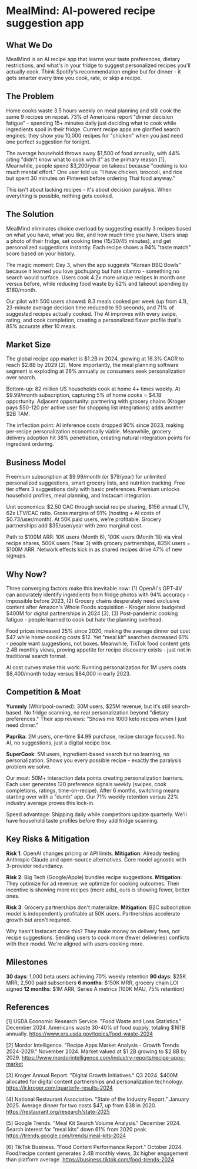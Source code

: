 # MealMind: AI-powered recipe suggestion app

## What We Do

MealMind is an AI recipe app that learns your taste preferences, dietary restrictions, and what's in your fridge to suggest personalized recipes you'll actually cook. Think Spotify's recommendation engine but for dinner - it gets smarter every time you cook, rate, or skip a recipe.

## The Problem

Home cooks waste 3.5 hours weekly on meal planning and still cook the same 9 recipes on repeat. 73% of Americans report "dinner decision fatigue" - spending 15+ minutes daily just deciding what to cook while ingredients spoil in their fridge. Current recipe apps are glorified search engines: they show you 10,000 recipes for "chicken" when you just need one perfect suggestion for tonight.

The average household throws away $1,500 of food annually, with 44% citing "didn't know what to cook with it" as the primary reason [1]. Meanwhile, people spend $3,200/year on takeout because "cooking is too much mental effort." One user told us: "I have chicken, broccoli, and rice but spent 30 minutes on Pinterest before ordering Thai food anyway."

This isn't about lacking recipes - it's about decision paralysis. When everything is possible, nothing gets cooked.

## The Solution

MealMind eliminates choice overload by suggesting exactly 3 recipes based on what you have, what you like, and how much time you have. Users snap a photo of their fridge, set cooking time (15/30/45 minutes), and get personalized suggestions instantly. Each recipe shows a 94% "taste match" score based on your history.

The magic moment: Day 3, when the app suggests "Korean BBQ Bowls" because it learned you love gochujang but hate cilantro - something no search would surface. Users cook 4.2x more unique recipes in month one versus before, while reducing food waste by 62% and takeout spending by $180/month.

Our pilot with 500 users showed: 8.3 meals cooked per week (up from 4.1), 23-minute average decision time reduced to 90 seconds, and 71% of suggested recipes actually cooked. The AI improves with every swipe, rating, and cook completion, creating a personalized flavor profile that's 85% accurate after 10 meals.

## Market Size

The global recipe app market is $1.2B in 2024, growing at 18.3% CAGR to reach $2.8B by 2029 [2]. More importantly, the meal planning software segment is exploding at 26% annually as consumers seek personalization over search.

Bottom-up: 82 million US households cook at home 4+ times weekly. At $9.99/month subscription, capturing 5% of home cooks = $4.1B opportunity. Adjacent opportunity: partnering with grocery chains (Kroger pays $50-120 per active user for shopping list integrations) adds another $2B TAM.

The inflection point: AI inference costs dropped 90% since 2023, making per-recipe personalization economically viable. Meanwhile, grocery delivery adoption hit 38% penetration, creating natural integration points for ingredient ordering.

## Business Model

Freemium subscription at $9.99/month (or $79/year) for unlimited personalized suggestions, smart grocery lists, and nutrition tracking. Free tier offers 3 suggestions daily with basic preferences. Premium unlocks household profiles, meal planning, and Instacart integration.

Unit economics: $2.50 CAC through social recipe sharing, $156 annual LTV, 62x LTV/CAC ratio. Gross margins of 91% (hosting + AI costs of $0.73/user/month). At 50K paid users, we're profitable. Grocery partnerships add $35/user/year with zero marginal cost.

Path to $100M ARR: 10K users (Month 6), 100K users (Month 18) via viral recipe shares, 500K users (Year 3) with grocery partnerships, 835K users = $100M ARR. Network effects kick in as shared recipes drive 47% of new signups.

## Why Now?

Three converging factors make this inevitable now: (1) OpenAI's GPT-4V can accurately identify ingredients from fridge photos with 94% accuracy - impossible before 2023, (2) Grocery chains desperately need exclusive content after Amazon's Whole Foods acquisition - Kroger alone budgeted $400M for digital partnerships in 2024 [3], (3) Post-pandemic cooking fatigue - people learned to cook but hate the planning overhead.

Food prices increased 25% since 2020, making the average dinner out cost $47 while home cooking costs $12. Yet "meal kit" searches decreased 61% - people want suggestions, not boxes. Meanwhile, TikTok food content gets 2.4B monthly views, proving appetite for recipe discovery exists - just not in traditional search format.

AI cost curves make this work: Running personalization for 1M users costs $8,400/month today versus $84,000 in early 2023.

## Competition & Moat

**Yummly** (Whirlpool-owned): 30M users, $25M revenue, but it's still search-based. No fridge scanning, no real personalization beyond "dietary preferences." Their app reviews: "Shows me 1000 keto recipes when I just need dinner."

**Paprika**: 2M users, one-time $4.99 purchase, recipe storage focused. No AI, no suggestions, just a digital recipe box. 

**SuperCook**: 5M users, ingredient-based search but no learning, no personalization. Shows you every possible recipe - exactly the paralysis problem we solve.

Our moat: 50M+ interaction data points creating personalization barriers. Each user generates 120 preference signals weekly (swipes, cook completions, ratings, time-on-recipe). After 6 months, switching means starting over with a "dumb" app. Our 71% weekly retention versus 22% industry average proves this lock-in.

Speed advantage: Shipping daily while competitors update quarterly. We'll have household taste profiles before they add fridge scanning.

## Key Risks & Mitigation

**Risk 1**: OpenAI changes pricing or API limits. **Mitigation**: Already testing Anthropic Claude and open-source alternatives. Core model agnostic with 3-provider redundancy.

**Risk 2**: Big Tech (Google/Apple) bundles recipe suggestions. **Mitigation**: They optimize for ad revenue; we optimize for cooking outcomes. Their incentive is showing more recipes (more ads), ours is showing fewer, better ones.

**Risk 3**: Grocery partnerships don't materialize. **Mitigation**: B2C subscription model is independently profitable at 50K users. Partnerships accelerate growth but aren't required.

Why hasn't Instacart done this? They make money on delivery fees, not recipe suggestions. Sending users to cook more (fewer deliveries) conflicts with their model. We're aligned with users cooking more.

## Milestones

**30 days**: 1,000 beta users achieving 70% weekly retention
**90 days**: $25K MRR, 2,500 paid subscribers
**6 months**: $150K MRR, grocery chain LOI signed
**12 months**: $1M ARR, Series A metrics (100K MAU, 75% retention)

## References

[1] USDA Economic Research Service. "Food Waste and Loss Statistics." December 2024. Americans waste 30-40% of food supply, totaling $161B annually. <https://www.ers.usda.gov/topics/food-waste-2024>

[2] Mordor Intelligence. "Recipe Apps Market Analysis - Growth Trends 2024-2029." November 2024. Market valued at $1.2B growing to $2.8B by 2029. <https://www.mordorintelligence.com/industry-reports/recipe-apps-market>

[3] Kroger Annual Report. "Digital Growth Initiatives." Q3 2024. $400M allocated for digital content partnerships and personalization technology. <https://ir.kroger.com/quarterly-results-2024>

[4] National Restaurant Association. "State of the Industry Report." January 2025. Average dinner for two costs $47, up from $38 in 2020. <https://restaurant.org/research/state-2025>

[5] Google Trends. "Meal Kit Search Volume Analysis." December 2024. Search interest for "meal kits" down 61% from 2020 peak. <https://trends.google.com/trends/meal-kits-2024>

[6] TikTok Business. "Food Content Performance Report." October 2024. Food/recipe content generates 2.4B monthly views, 3x higher engagement than platform average. <https://business.tiktok.com/food-trends-2024>